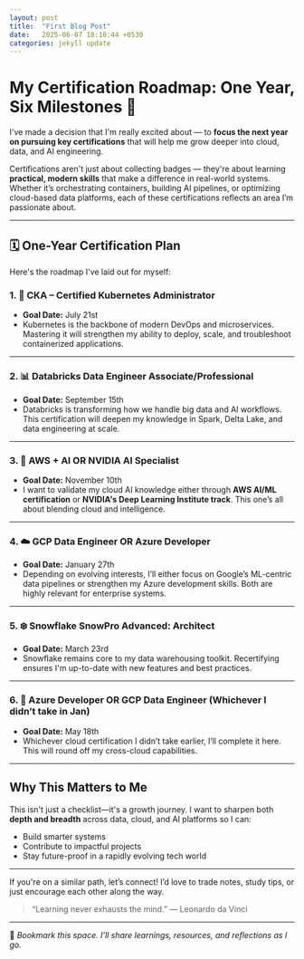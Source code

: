 ```yaml
---
layout: post
title:  "First Blog Post"
date:   2025-06-07 18:18:44 +0530
categories: jekyll update
---
```

# My Certification Roadmap: One Year, Six Milestones 🎯

I've made a decision that I'm really excited about — to **focus the next year on pursuing key certifications** that will help me grow deeper into cloud, data, and AI engineering.

Certifications aren't just about collecting badges — they're about learning **practical, modern skills** that make a difference in real-world systems. Whether it’s orchestrating containers, building AI pipelines, or optimizing cloud-based data platforms, each of these certifications reflects an area I’m passionate about.

---

## 🗓️ One-Year Certification Plan

Here's the roadmap I've laid out for myself:

### 1. 🚢 **CKA – Certified Kubernetes Administrator**
- **Goal Date:** July 21st  
- Kubernetes is the backbone of modern DevOps and microservices. Mastering it will strengthen my ability to deploy, scale, and troubleshoot containerized applications.

---

### 2. 📊 **Databricks Data Engineer Associate/Professional**
- **Goal Date:** September 15th  
- Databricks is transforming how we handle big data and AI workflows. This certification will deepen my knowledge in Spark, Delta Lake, and data engineering at scale.

---

### 3. 🤖 **AWS + AI OR NVIDIA AI Specialist**
- **Goal Date:** November 10th  
- I want to validate my cloud AI knowledge either through **AWS AI/ML certification** or **NVIDIA's Deep Learning Institute track**. This one’s all about blending cloud and intelligence.

---

### 4. ☁️ **GCP Data Engineer OR Azure Developer**
- **Goal Date:** January 27th  
- Depending on evolving interests, I’ll either focus on Google’s ML-centric data pipelines or strengthen my Azure development skills. Both are highly relevant for enterprise systems.

---

### 5. ❄️ **Snowflake SnowPro Advanced: Architect**
- **Goal Date:** March 23rd  
- Snowflake remains core to my data warehousing toolkit. Recertifying ensures I'm up-to-date with new features and best practices.

---

### 6. 🔁 **Azure Developer OR GCP Data Engineer (Whichever I didn’t take in Jan)**
- **Goal Date:** May 18th  
- Whichever cloud certification I didn’t take earlier, I’ll complete it here. This will round off my cross-cloud capabilities.

---

## Why This Matters to Me

This isn't just a checklist—it's a growth journey. I want to sharpen both **depth and breadth** across data, cloud, and AI platforms so I can:
- Build smarter systems
- Contribute to impactful projects
- Stay future-proof in a rapidly evolving tech world

---

If you're on a similar path, let’s connect! I’d love to trade notes, study tips, or just encourage each other along the way.

> “Learning never exhausts the mind.” — Leonardo da Vinci

---

🔖 *Bookmark this space. I’ll share learnings, resources, and reflections as I go.*

